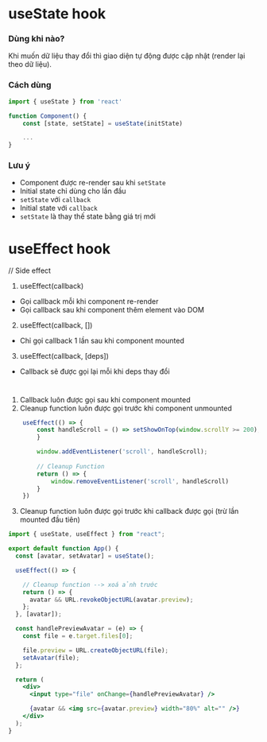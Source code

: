 # useState hook

### Dùng khi nào?
Khi muốn dữ liệu thay đổi thì giao diện tự động được cập nhật (render lại theo dữ liệu).

### Cách dùng

```jsx
import { useState } from 'react'

function Component() {
    const [state, setState] = useState(initState)

    ...
}
```

### Lưu ý
- Component được re-render sau khi `setState`
- Initial state chỉ dùng cho lần đầu
- `setState` với `callback`
- Initial state với `callback`
- `setState` là thay thế state bằng giá trị mới

#
# useEffect hook

// Side effect

1. useEffect(callback)
- Gọi callback mỗi khi component re-render
- Gọi callback sau khi component thêm element vào DOM
2. useEffect(callback, [])
- Chỉ gọi callback 1 lần sau khi component mounted
3. useEffect(callback, [deps])
- Callback sẽ được gọi lại mỗi khi deps thay đổi

#
1. Callback luôn được gọi sau khi component mounted
2. Cleanup function luôn được gọi trước khi component unmounted

```jsx
    useEffect(() => {
        const handleScroll = () => setShowOnTop(window.scrollY >= 200);
        }

        window.addEventListener('scroll', handleScroll);
        
        // Cleanup Function
        return () => {
            window.removeEventListener('scroll', handleScroll)
        }
    })
```

3. Cleanup function luôn được gọi trước khi callback được gọi (trừ lần mounted đầu tiên) 

```jsx
import { useState, useEffect } from "react";

export default function App() {
  const [avatar, setAvatar] = useState();

  useEffect(() => {

    // Cleanup function --> xoá ảnh trước
    return () => {
      avatar && URL.revokeObjectURL(avatar.preview);
    };
  }, [avatar]);

  const handlePreviewAvatar = (e) => {
    const file = e.target.files[0];

    file.preview = URL.createObjectURL(file);
    setAvatar(file);
  };

  return (
    <div>
      <input type="file" onChange={handlePreviewAvatar} />

      {avatar && <img src={avatar.preview} width="80%" alt="" />}
    </div>
  );
}
```